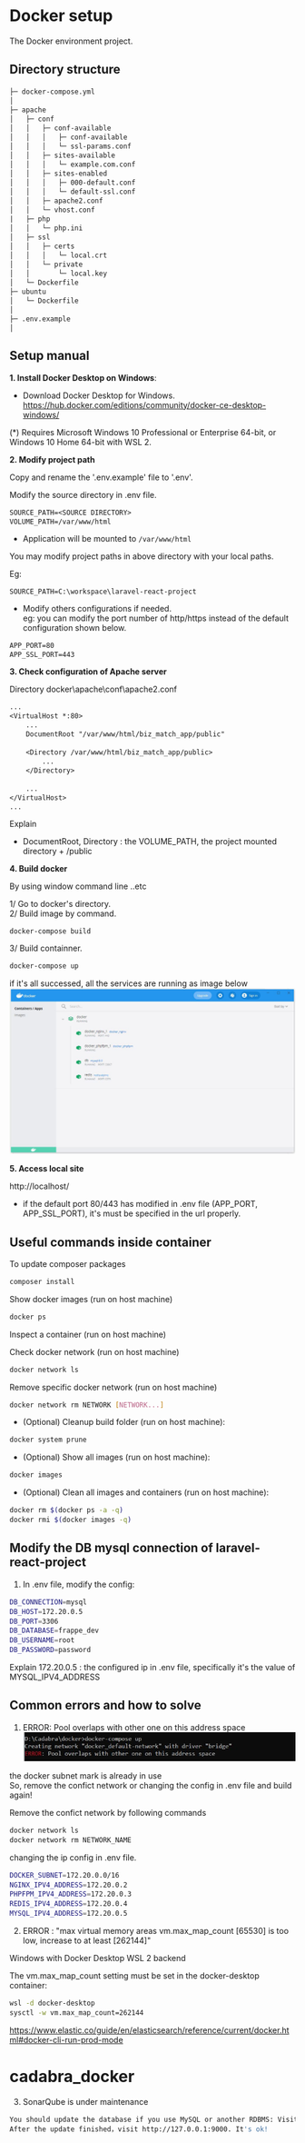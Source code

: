 Docker setup
===============

The Docker environment project.

## Directory structure
```
├─ docker-compose.yml
│
├─ apache
│   ├─ conf
│   │   ├─ conf-available
│   │   │   ├─ conf-available
│   │   │   └─ ssl-params.conf
│   │   ├─ sites-available
│   │   │   └─ example.com.conf
│   │   ├─ sites-enabled
│   │   │   ├─ 000-default.conf
│   │   │   └─ default-ssl.conf
│   │   ├─ apache2.conf
│   │   └─ vhost.conf
|   ├─ php
│   │   └─ php.ini
│   ├─ ssl
│   │   ├─ certs
│   │   │   └─ local.crt
│   │   └─ private
│   │       └─ local.key
│   └─ Dockerfile
├─ ubuntu
│   └─ Dockerfile
│
├─ .env.example
│
```

## Setup manual
**1. Install Docker Desktop on Windows**:

- Download Docker Desktop for Windows. </br>
  https://hub.docker.com/editions/community/docker-ce-desktop-windows/

(*) Requires Microsoft Windows 10 Professional or Enterprise 64-bit, or Windows 10 Home 64-bit with WSL 2.

**2. Modify project path**

Copy and rename the '.env.example' file to '.env'.

Modify the source directory in .env file.
```
SOURCE_PATH=<SOURCE DIRECTORY>
VOLUME_PATH=/var/www/html
```

- Application will be mounted to `/var/www/html`

You may modify project paths <SOURCE DIRECTORY> in above directory with your local paths.

Eg:
```
SOURCE_PATH=C:\workspace\laravel-react-project
```

- Modify others configurations if needed.</br>
eg: you can modify the port number of http/https instead of the default configuration shown below.
```
APP_PORT=80
APP_SSL_PORT=443
```

**3. Check configuration of Apache server**

Directory docker\apache\conf\apache2.conf
```
...
<VirtualHost *:80>
    ...
    DocumentRoot "/var/www/html/biz_match_app/public"

    <Directory /var/www/html/biz_match_app/public>
        ...
    </Directory>

    ...
</VirtualHost>
...
```
Explain
- DocumentRoot, Directory : the VOLUME_PATH, the project mounted directory + /public

**4. Build docker**

By using window command line ..etc<br />

1/ Go to docker's directory.<br />
2/ Build image by command.<br />
```bash
docker-compose build
```

3/ Build containner.
```bash
docker-compose up
```

if it's all successed, all the services are running as image below
![Mount](wiki/docker-desktop.JPG)

**5. Access local site**

http://localhost/

* if the default port 80/443 has modified in .env file (APP_PORT, APP_SSL_PORT), it's must be specified in the url properly.

## Useful commands inside container

To update composer packages
```bash
composer install
```

Show docker images (run on host machine)
```bash
docker ps
```

Inspect a container (run on host machine)	</br>

Check docker network (run on host machine)
```bash
docker network ls
```

Remove specific docker network (run on host machine)
```bash
docker network rm NETWORK [NETWORK...]
```

- (Optional) Cleanup build folder (run on host machine):
```bash
docker system prune
```

- (Optional) Show all images (run on host machine):
```bash
docker images
```

- (Optional) Clean all images and containers (run on host machine):
```bash
docker rm $(docker ps -a -q)
docker rmi $(docker images -q)
```

## Modify the DB mysql connection of laravel-react-project
1. In .env file, modify the config:
```bash
DB_CONNECTION=mysql
DB_HOST=172.20.0.5
DB_PORT=3306
DB_DATABASE=frappe_dev
DB_USERNAME=root
DB_PASSWORD=password
```
Explain
172.20.0.5 : the configured ip in .env file, specifically it's the value of MYSQL_IPV4_ADDRESS

## Common errors and how to solve
1. ERROR: Pool overlaps with other one on this address space
![Mount](wiki/error_pool_overlaps.JPG)

the docker subnet mark is already in use </br>
So, remove the confict network or changing the config in .env file and build again!

Remove the confict network by following commands
```bash
docker network ls
docker network rm NETWORK_NAME
```

changing the ip config in .env file.
```bash
DOCKER_SUBNET=172.20.0.0/16
NGINX_IPV4_ADDRESS=172.20.0.2
PHPFPM_IPV4_ADDRESS=172.20.0.3
REDIS_IPV4_ADDRESS=172.20.0.4
MYSQL_IPV4_ADDRESS=172.20.0.5 
```
2. ERROR : "max virtual memory areas vm.max_map_count [65530] is too low, increase to at least [262144]"

Windows with Docker Desktop WSL 2 backend

The vm.max_map_count setting must be set in the docker-desktop container:
```bash
wsl -d docker-desktop
sysctl -w vm.max_map_count=262144
```
https://www.elastic.co/guide/en/elasticsearch/reference/current/docker.html#docker-cli-run-prod-mode
# cadabra_docker

3. SonarQube is under maintenance
```bash
You should update the database if you use MySQL or another RDBMS: Visit http://127.0.0.1:9000/setup. 
After the update finished，visit http://127.0.0.1:9000. It's ok!
```